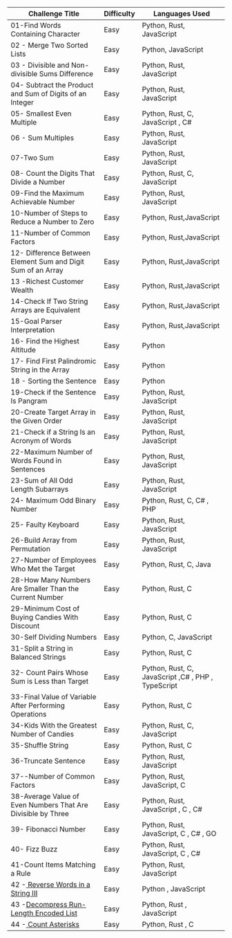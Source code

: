 | Challenge Title                                                                                          | Difficulty | Languages Used                                     |
| -------------------------------------------------------------------------------------------------------- | ---------- | -------------------------------------------------- |
| 01-Find Words Containing Character                                                                       | Easy       | Python, Rust, JavaScript                           |
| 02 - Merge Two Sorted Lists                                                                              | Easy       | Python, JavaScript                                 |
| 03 - Divisible and Non-divisible Sums Difference                                                         | Easy       | Python, Rust, JavaScript                           |
| 04- Subtract the Product and Sum of Digits of an Integer                                                 | Easy       | Python, Rust, JavaScript                           |
| 05- Smallest Even Multiple                                                                               | Easy       | Python, Rust, C, JavaScript , C#                   |
| 06 - Sum Multiples                                                                                       | Easy       | Python, Rust, JavaScript                           |
| 07-Two Sum                                                                                               | Easy       | Python, Rust, JavaScript                           |
| 08- Count the Digits That Divide a Number                                                                | Easy       | Python, Rust, C, JavaScript                        |
| 09-Find the Maximum Achievable Number                                                                    | Easy       | Python, Rust, JavaScript                           |
| 10-Number of Steps to Reduce a Number to Zero                                                            | Easy       | Python, Rust,JavaScript                            |
| 11-Number of Common Factors                                                                              | Easy       | Python, Rust,JavaScript                            |
| 12- Difference Between Element Sum and Digit Sum of an Array                                             | Easy       | Python, Rust,JavaScript                            |
| 13 -Richest Customer Wealth                                                                              | Easy       | Python, Rust,JavaScript                            |
| 14-Check If Two String Arrays are Equivalent                                                             | Easy       | Python, Rust,JavaScript                            |
| 15-Goal Parser Interpretation                                                                            | Easy       | Python, Rust,JavaScript                            |
| 16- Find the Highest Altitude                                                                            | Easy       | Python                                             |
| 17- Find First Palindromic String in the Array                                                           | Easy       | Python                                             |
| 18 - Sorting the Sentence                                                                                | Easy       | Python                                             |
| 19-Check if the Sentence Is Pangram                                                                      | Easy       | Python, Rust, JavaScript                           |
| 20-Create Target Array in the Given Order                                                                | Easy       | Python, Rust, JavaScript                           |
| 21-Check if a String Is an Acronym of Words                                                              | Easy       | Python, Rust, JavaScript                           |
| 22-Maximum Number of Words Found in Sentences                                                            | Easy       | Python, Rust, JavaScript                           |
| 23-Sum of All Odd Length Subarrays                                                                       | Easy       | Python, Rust, JavaScript                           |
| 24- Maximum Odd Binary Number                                                                            | Easy       | Python, Rust, C, C# , PHP                          |
| 25- Faulty Keyboard                                                                                      | Easy       | Python, Rust, JavaScript                           |
| 26-Build Array from Permutation                                                                          | Easy       | Python, Rust, JavaScript                           |
| 27-Number of Employees Who Met the Target                                                                | Easy       | Python, Rust, C, Java                              |
| 28-How Many Numbers Are Smaller Than the Current Number                                                  | Easy       | Python, Rust, C                                    |
| 29-Minimum Cost of Buying Candies With Discount                                                          | Easy       | Python, Rust, C                                    |
| 30-Self Dividing Numbers                                                                                 | Easy       | Python, C, JavaScript                              |
| 31-Split a String in Balanced Strings                                                                    | Easy       | Python, Rust, C                                    |
| 32- Count Pairs Whose Sum is Less than Target                                                            | Easy       | Python, Rust, C, JavaScript ,C# , PHP , TypeScript |
| 33-Final Value of Variable After Performing Operations                                                   | Easy       | Python, Rust, C                                    |
| 34-Kids With the Greatest Number of Candies                                                              | Easy       | Python, Rust, C, JavaScript                        |
| 35-Shuffle String                                                                                        | Easy       | Python, Rust, C                                    |
| 36-Truncate Sentence                                                                                     | Easy       | Python, Rust, JavaScript                           |
| 37--Number of Common Factors                                                                             | Easy       | Python, Rust, JavaScript, C                        |
| 38-Average Value of Even Numbers That Are Divisible by Three                                             | Easy       | Python, Rust, JavaScript , C , C#                  |
| 39- Fibonacci Number                                                                                     | Easy       | Python, Rust, JavaScript, C , C# , GO              |
| 40- Fizz Buzz                                                                                            | Easy       | Python, Rust, JavaScript, C , C#                   |
| 41-Count Items Matching a Rule                                                                           | Easy       | Python, Rust, JavaScript                           |
| 42 -[ Reverse Words in a String III](https://leetcode.com/problems/reverse-words-in-a-string-iii/)          | Easy       | Python , JavaScript                                |
| 43 -[Decompress Run-Length Encoded List](https://leetcode.com/problems/decompress-run-length-encoded-list/) | Easy       | Python, Rust , JavaScript                         |
| 44 -[ Count Asterisks](https://leetcode.com/problems/count-asterisks/) | Easy       | Python, Rust , C                        |
